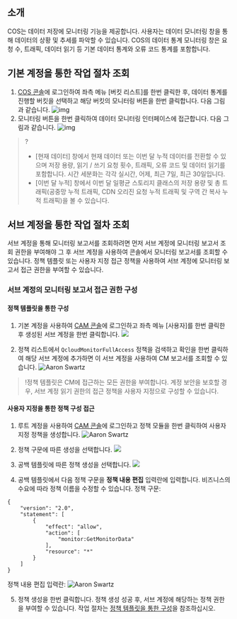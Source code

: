 ## 소개

COS는 데이터 저장에 모니터링 기능을 제공합니다. 사용자는 데이터 모니터링 창을 통해 데이터의 상황 및 추세를 파악할 수 있습니다. COS의 데이터 통계 모니터링 창은 요청 수, 트래픽, 데이터 읽기 등 기본 데이터 통계와 오류 코드 통계를 포함합니다.

## 기본 계정을 통한 작업 절차 조회

1. [COS 콘솔](https://console.cloud.tencent.com/cos5)에 로그인하여 좌측 메뉴 [버킷 리스트]를 한번 클릭한 후, 데이터 통계를 진행할 버킷을 선택하고 해당 버킷의 모니터링 버튼을 한번 클릭합니다. 다음 그림과 같습니다.
   ![img](https://main.qcloudimg.com/raw/181be97d3b8eefb9a3298f440707c0ea.png)
2. 모니터링 버튼을 한번 클릭하여 데이터 모니터링 인터페이스에 접근합니다. 다음 그림과 같습니다.
   ![img](https://main.qcloudimg.com/raw/b3f1ff522827c42eff044abe40aac5be.png)

>?
>- [현재 데이터] 창에서 현재 데이터 또는 이번 달 누적 데이터를 전환할 수 있으며 저장 용량, 읽기 / 쓰기 요청 횟수, 트래픽, 오류 코드 및 데이터 읽기를 포함합니다. 시간 세분화는 각각 실시간, 어제, 최근 7일, 최근 30일입니다.
>- [이번 달 누적] 창에서 이번 달 일평균 스토리지 클래스의 저장 용량 및 총 트래픽(공중망 누적 트래픽, CDN 오리진 요청 누적 트래픽 및 구역 간 복사 누적 트래픽)을 볼 수 있습니다.

## 서브 계정을 통한 작업 절차 조회
서브 계정을 통해 모니터링 보고서를 조회하려면 먼저 서브 계정에 모니터링 보고서 조회 권한을 부여해야 그 후 서브 계정을 사용하여 콘솔에서 모니터링 보고서를 조회할 수 있습니다. 정책 템플릿 또는 사용자 지정 접근 정책을 사용하여 서브 계정에 모니터링 보고서 접근 권한을 부여할 수 있습니다.

### 서브 계정의 모니터링 보고서 접근 권한 구성
<a id="celie"></a>
#### 정책 템플릿을 통한 구성

1. 기본 계정을 사용하여 [CAM 콘솔](https://console.cloud.tencent.com/cam)에 로그인하고 좌측 메뉴 [사용자]를 한번 클릭한 후 생성된 서브 계정을 한번 클릭합니다.
![](https://main.qcloudimg.com/raw/838e61e330336c8b68564d7b5b381c5a.png)

2. 정책 리스트에서 `QcloudMonitorFullAccess` 정책을 검색하고 확인을 한번 클릭하여 해당 서브 계정에 추가하면 이 서브 계정을 사용하여 CM 보고서를 조회할 수 있습니다.
![Aaron Swartz](https://main.qcloudimg.com/raw/c1ffcc2c93a36a9c565b78b549b01d9b.png)

>!정책 템플릿은 CM에 접근하는 모든 권한을 부여합니다. 계정 보안을 보호할 경우, 서브 계정 읽기 권한의 접근 정책을 사용자 지정으로 구성할 수 있습니다.

#### 사용자 지정을 통한 정책 구성 접근

1. 루트 계정을 사용하여 [CAM 콘솔](https://console.cloud.tencent.com/cam)에 로그인하고 정책 모듈을 한번 클릭하여 사용자 지정 정책을 생성합니다.
![Aaron Swartz](https://main.qcloudimg.com/raw/63c631abf08ab7c80a8fb0828cb48288.png)

2. 정책 구문에 따른 생성을 선택합니다.
![](https://main.qcloudimg.com/raw/5bc3f55b92f80e721a9331c96e290f46.png)

3. 공백 템플릿에 따른 정책 생성을 선택합니다.
![](https://main.qcloudimg.com/raw/43f2263d11c2684ad10d9857fd18cf2b.png)

4. 공백 템플릿에서 다음 정책 구문을 **정책 내용 편집** 입력란에 입력합니다. 비즈니스의 수요에 따라 정책 이름을 수정할 수 있습니다.
정책 구문:
```shell
{
    "version": "2.0",
    "statement": [
        {
            "effect": "allow",
            "action": [
                "monitor:GetMonitorData"
            ],
            "resource": "*"
        }
    ]
}
```
정책 내용 편집 입력란:
![Aaron Swartz](https://main.qcloudimg.com/raw/18e892e58e8c6c9966a169ad22e1d963.png)

5. 정책 생성을 한번 클릭합니다. 정책 생성 성공 후, 서브 계정에 해당하는 정책 권한을 부여할 수 있습니다. 작업 절차는 [정책 템플릿을 통한 구성](#celie)을 참조하십시오.
